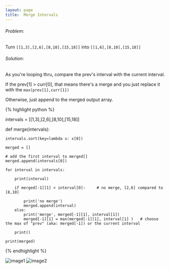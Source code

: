 ```yaml
---
layout: page
title:  Merge Intervals
---
```


###### Problem:

Turn ```[[1,3],[2,6],[8,10],[15,18]]``` into ```[[1,6],[8,10],[15,18]]```

###### Solution:

As you're looping thru, compare the prev's interval with the current interval.

If the prev[1] > curr[0], that means there's a merge and you just replace it with the ```max(prev[1],curr[1])```

Otherwise, just append to the merged output array.

{% highlight python %}


intervals = [[1,3],[2,6],[8,10],[15,18]]


def merge(intervals):

    intervals.sort(key=lambda x: x[0])

    merged = []
    
    # add the first interval to merged[]
    merged.append(intervals[0])

    for interval in intervals:
        
        print(interval)

        if merged[-1][1] < interval[0]:     # no merge, [2,6] compared to [8,10]
            
            print('no merge')
            merged.append(interval)
        else:
            print('merge', merged[-1][1], interval[1])
            merged[-1][1] = max(merged[-1][1], interval[1] )   # choose the max of "prev" (aka: merged[-1]) or the current interval

        print()

    print(merged)


{% endhighlight %}


![image1](https://gnclyq.dm.files.1drv.com/y4mo6iX6isxgelOx67T_9bxo5-kMe5dekj4FGDn3lXlqLWKfFpgZfkGoTfFX8rL9CLWJavxlnYFfEG-Utz_kqWJvAzDsr6W0bEOav2tQQ8KuQrZU3BiYrSLkGKtVcFMH6gDO3qpC1pYn0FV-_-uO8vVhyrPYRfT5wxYhlRGT0N0qjJ6kHPDGv1buTrI6vlaoxTnGxFuZ6EQ_cNqtAYAwpnN9w?width=1817&height=2183&cropmode=none)
![image2](https://gnekva.dm.files.1drv.com/y4mUVOcDYT0nz9z9jc9JevipHYRKKrxZ4HPG5t4Cxb4GlGhFHuQYZxzV34nmMhw3Ogv_PAX8Z_-9aOFoU7f8N2vh27CXVpKAhkLGG4BiSZkr8TEUIfAb9HWSZXuLqjjILBErFhYYMCwqq66C_JcQkBjfw66Wqh_dXyNrZo2hnq2kaOlKj1YFr8mSmc2pfXNpcJTLceIrUIm4etzfw2cPSHXzw?width=1365&height=2974&cropmode=none)
